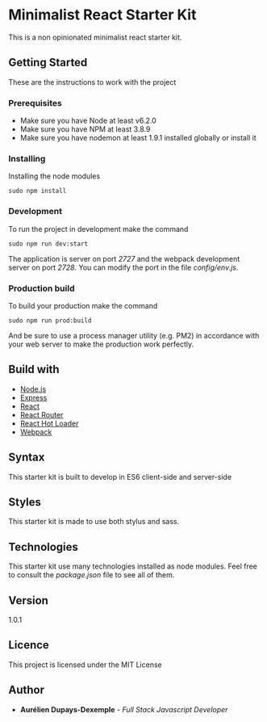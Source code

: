# Minimalist React Starter Kit
This is a non opinionated minimalist react starter kit.

## Getting Started
These are the instructions to work with the project

### Prerequisites

- Make sure you have Node at least v6.2.0
- Make sure you have NPM at least 3.8.9
- Make sure you have nodemon at least 1.9.1 installed globally or install it

### Installing
Installing the node modules

```
sudo npm install
```

### Development
To run the project in development make the command

```
sudo npm run dev:start
```

The application is server on port *2727* and the webpack development server on port *2728*.
You can modify the port in the file *config/env.js*.

### Production build
To build your production make the command

```
sudo npm run prod:build
```

And be sure to use a process manager utility (e.g. PM2) in accordance with your web server to make the production work perfectly.

## Build with

- [Node.js](https://nodejs.org/en/)
- [Express](http://expressjs.com/)
- [React](https://facebook.github.io/react/)
- [React Router](https://reacttraining.com/react-router/web/guides/quick-start)
- [React Hot Loader](http://gaearon.github.io/react-hot-loader/)
- [Webpack](https://webpack.js.org/concepts/)

## Syntax
This starter kit is built to develop in ES6 client-side and server-side

## Styles
This starter kit is made to use both stylus and sass.

## Technologies
This starter kit use many technologies installed as node modules. Feel free to consult the *package.json* file to see all of them.

## Version
1.0.1

## Licence
This project is licensed under the MIT License

## Author
* **Aurélien Dupays-Dexemple** - *Full Stack Javascript Developer*
